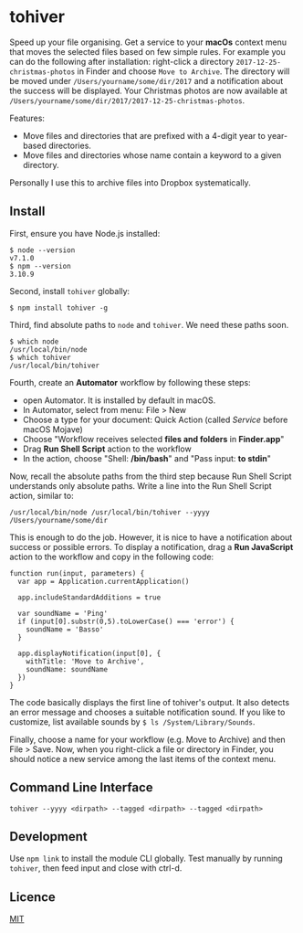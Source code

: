 # tohiver

Speed up your file organising. Get a service to your **macOs** context menu that moves the selected files based on few simple rules. For example you can do the following after installation: right-click a directory `2017-12-25-christmas-photos` in Finder and choose `Move to Archive`. The directory will be moved under `/Users/yourname/some/dir/2017` and a notification about the success will be displayed. Your Christmas photos are now available at `/Users/yourname/some/dir/2017/2017-12-25-christmas-photos`.

Features:

- Move files and directories that are prefixed with a 4-digit year to year-based directories.
- Move files and directories whose name contain a keyword to a given directory.

Personally I use this to archive files into Dropbox systematically.

## Install

First, ensure you have Node.js installed:

    $ node --version
    v7.1.0
    $ npm --version
    3.10.9

Second, install `tohiver` globally:

    $ npm install tohiver -g

Third, find absolute paths to `node` and `tohiver`. We need these paths soon.

    $ which node
    /usr/local/bin/node
    $ which tohiver
    /usr/local/bin/tohiver

Fourth, create an **Automator** workflow by following these steps:

- open Automator. It is installed by default in macOS.
- In Automator, select from menu: File > New
- Choose a type for your document: Quick Action (called *Service* before macOS Mojave)
- Choose "Workflow receives selected **files and folders** in **Finder.app**"
- Drag **Run Shell Script** action to the workflow
- In the action, choose "Shell: **/bin/bash**" and "Pass input: **to stdin**"  

Now, recall the absolute paths from the third step because Run Shell Script understands only absolute paths. Write a line into the Run Shell Script action, similar to:

    /usr/local/bin/node /usr/local/bin/tohiver --yyyy /Users/yourname/some/dir

This is enough to do the job. However, it is nice to have a notification about success or possible errors. To display a notification, drag a **Run JavaScript** action to the workflow and copy in the following code:

    function run(input, parameters) {
      var app = Application.currentApplication()

      app.includeStandardAdditions = true

      var soundName = 'Ping'
      if (input[0].substr(0,5).toLowerCase() === 'error') {
        soundName = 'Basso'
      }

      app.displayNotification(input[0], {
        withTitle: 'Move to Archive',
        soundName: soundName
      })
    }

The code basically displays the first line of tohiver's output. It also detects an error message and chooses a suitable notification sound. If you like to customize, list available sounds by `$ ls /System/Library/Sounds`.

Finally, choose a name for your workflow (e.g. Move to Archive) and then File > Save. Now, when you right-click a file or directory in Finder, you should notice a new service among the last items of the context menu.

## Command Line Interface

    tohiver --yyyy <dirpath> --tagged <dirpath> --tagged <dirpath>

## Development

Use `npm link` to install the module CLI globally. Test manually by running `tohiver`, then feed input and close with ctrl-d.

## Licence

[MIT](LICENSE)
